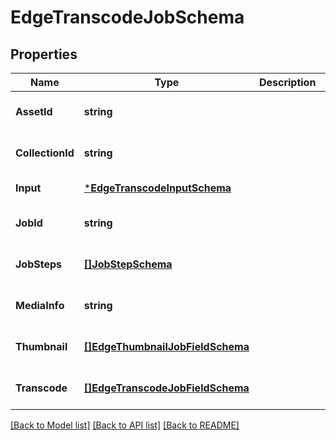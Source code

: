 # EdgeTranscodeJobSchema

## Properties
Name | Type | Description | Notes
------------ | ------------- | ------------- | -------------
**AssetId** | **string** |  | [optional] [default to null]
**CollectionId** | **string** |  | [optional] [default to null]
**Input** | [***EdgeTranscodeInputSchema**](EdgeTranscodeInputSchema.md) |  | [default to null]
**JobId** | **string** |  | [optional] [default to null]
**JobSteps** | [**[]JobStepSchema**](JobStepSchema.md) |  | [optional] [default to null]
**MediaInfo** | **string** |  | [optional] [default to null]
**Thumbnail** | [**[]EdgeThumbnailJobFieldSchema**](EdgeThumbnailJobFieldSchema.md) |  | [optional] [default to null]
**Transcode** | [**[]EdgeTranscodeJobFieldSchema**](EdgeTranscodeJobFieldSchema.md) |  | [optional] [default to null]

[[Back to Model list]](../README.md#documentation-for-models) [[Back to API list]](../README.md#documentation-for-api-endpoints) [[Back to README]](../README.md)


